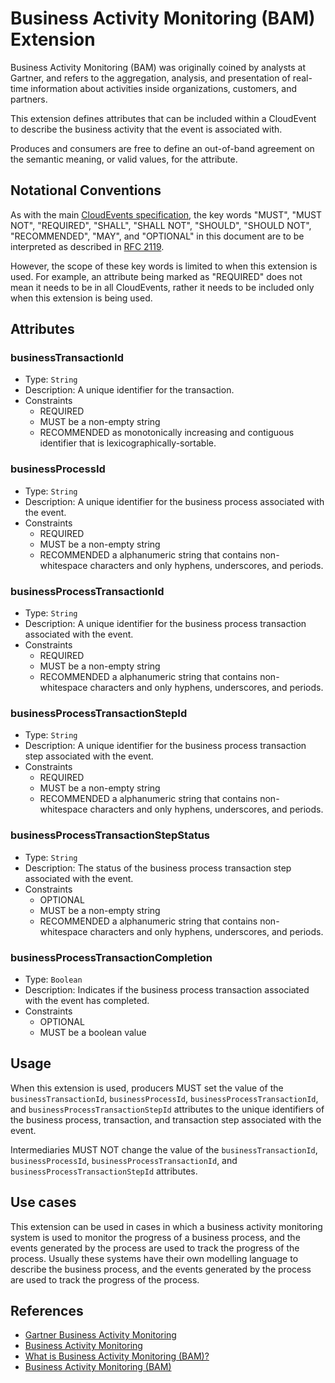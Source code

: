 # Business Activity Monitoring (BAM) Extension

Business Activity Monitoring (BAM) was originally coined by analysts at Gartner,
and refers to the aggregation, analysis, and presentation of real-time information
about activities inside organizations, customers, and partners.

This extension defines attributes that can be included within a CloudEvent
to describe the business activity that the event is associated with.

Produces and consumers are free to define an out-of-band agreement on the
semantic meaning, or valid values, for the attribute.

## Notational Conventions

As with the main [CloudEvents specification](../spec.md), the key words "MUST",
"MUST NOT", "REQUIRED", "SHALL", "SHALL NOT", "SHOULD", "SHOULD NOT",
"RECOMMENDED", "MAY", and "OPTIONAL" in this document are to be interpreted as
described in [RFC 2119](https://tools.ietf.org/html/rfc2119).

However, the scope of these key words is limited to when this extension is
used. For example, an attribute being marked as "REQUIRED" does not mean
it needs to be in all CloudEvents, rather it needs to be included only when
this extension is being used.

## Attributes

### businessTransactionId

- Type: `String`
- Description: A unique identifier for the transaction.
- Constraints
  - REQUIRED
  - MUST be a non-empty string
  - RECOMMENDED as monotonically increasing and contiguous identifier that is lexicographically-sortable. 

### businessProcessId

- Type: `String`
- Description: A unique identifier for the business process associated with the event.
- Constraints
  - REQUIRED
  - MUST be a non-empty string
  - RECOMMENDED a alphanumeric string that contains non-whitespace characters and only hyphens, underscores, and periods.

### businessProcessTransactionId

- Type: `String`
- Description: A unique identifier for the business process transaction associated with the event.
- Constraints
  - REQUIRED
  - MUST be a non-empty string
  - RECOMMENDED a alphanumeric string that contains non-whitespace characters and only hyphens, underscores, and periods.

### businessProcessTransactionStepId

- Type: `String`
- Description: A unique identifier for the business process transaction step associated with the event.
- Constraints
  - REQUIRED
  - MUST be a non-empty string
  - RECOMMENDED a alphanumeric string that contains non-whitespace characters and only hyphens, underscores, and periods.

### businessProcessTransactionStepStatus

- Type: `String`
- Description: The status of the business process transaction step associated with the event.
- Constraints
  - OPTIONAL
  - MUST be a non-empty string
  - RECOMMENDED a alphanumeric string that contains non-whitespace characters and only hyphens, underscores, and periods.

### businessProcessTransactionCompletion

- Type: `Boolean`
- Description: Indicates if the business process transaction associated with the event has completed.
- Constraints
  - OPTIONAL
  - MUST be a boolean value

## Usage

When this extension is used, producers MUST set the value of the `businessTransactionId`, `businessProcessId`, `businessProcessTransactionId`, and `businessProcessTransactionStepId` attributes to the unique identifiers of the business process, transaction, and transaction step associated with the event.

Intermediaries MUST NOT change the value of the `businessTransactionId`, `businessProcessId`, `businessProcessTransactionId`, and `businessProcessTransactionStepId` attributes.

## Use cases

This extension can be used in cases in which a business activity monitoring system is used to monitor the progress of a business process, and the events generated by the process are used to track the progress of the process. Usually these systems have their
own modelling language to describe the business process, and the events generated by the process are used to track the progress of the process.

## References

- [Gartner Business Activity Monitoring](https://www.gartner.com/en/information-technology/glossary/business-activity-monitoring-bam)
- [Business Activity Monitoring](https://en.wikipedia.org/wiki/Business_activity_monitoring)
- [What is Business Activity Monitoring (BAM)?](https://www.ibm.com/topics/business-activity-monitoring)
- [Business Activity Monitoring (BAM)](https://learn.microsoft.com/en-us/biztalk/core/business-activity-monitoring-bam)